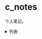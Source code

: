 # c_notes
个人笔记。

<details>

<summary> 列表 </summary>

- [基础知识](notes/basic_knowledge.md)
- [include](notes/include.md)
- [变量](notes/variables)
- [int和char](notes/intAndChar)
- [float和double](notes/floatAndDouble)
- [常量](notes/constants)
- [注释](notes/comments)
- [条件语句 if,else,switch](notes/conditional_statement)
- [逻辑操作符](notes/logic_opreations)
- [scanf](notes/scanf/)
- [while](notes/while/)
- [for](notes/for_loop/)
- [数组](notes/array/)
- [字符串](notes/string/)
- [指针](notes/pointer/)
</details>
